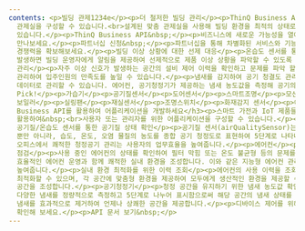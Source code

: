 ```yaml
---
contents: <p>빌딩 관제1234e</p><p>더 철저한 빌딩 관리</p><p>ThinQ Business API를 통해 직접 고객사만의
  관제실을 구성할 수 있습니다.<br>설계된 맞춤 관제실을 사용해 빌딩 환경을 최적의 상태로 구성하고 시설 관리자의 운영 효율을 높일 수
  있습니다.</p><p>ThinQ Business API&nbsp;</p><p>비즈니스에 새로운 가능성을 열어줄 API를
  만나보세요.</p><p>파트너십 신청&nbsp;</p><p>파트너십을 통해 차별화된 서비스와 기능으로,&nbsp;<br>한층 더 강력한
  경쟁력을 확보해보세요.</p><p>빌딩 이상 상황에 대한 선제 대응</p><p>온습도 센서를 통해 건물의 이상 상태를 파악하고, 문제가
  발생하면 빌딩 운영자에게 알림을 제공하여 선제적으로 제품 이상 상황을 파악할 수 있도록 합니다.</p><p>데이터 분석을 통한 공간 집중
  관리</p><p>자주 이상 신호가 발생하는 공간의 설비 제어 이력을 확인하고 문제를 파악 할 수 있습니다. 분석된 정보를 통해 공간을 집중
  관리하여 입주인원의 만족도를 높일 수 있습니다.</p><p>냄새를 감지하여 공기 청결도 관리</p><p>공간의 온습도 뿐만 아니라 냄새 역시
  데이터로 관리할 수 있습니다. 에어컨, 공기청정기가 제공하는 냄새 농도값을 측정해 공기의 청결도를 파악할 수 있습니다.</p><p>LG's
  Pick!</p><p>가습기</p><p>공기질센서</p><p>도어센서</p><p>스마트조명</p><p>모션센서</p><p>시스템에어컨</p><p>온습도센서</p><p>공기청정기</p><p>시스템
  보일러</p><p>실링팬</p><p>재실센서</p><p>조명스위치</p><p>화재감지 센서</p><p>에어컨</p><h3>ThinQ
  Business API를 활용하여 어플리케이션을 개발하세요</h3><p>스마트 가전과 IoT 제품들의 API를
  활용하여&nbsp;<br>사용자 또는 관리자를 위한 어플리케이션을 구성할 수 있습니다.</p><p>공기질/온습도 센서</p><p>빌딩 내
  공기질/온습도 센서를 통한 공기질 상태 확인</p><p>공기질 센서(airQualitySensor)는 극초미세먼지(PM1) 농도까지 측정할
  뿐만 아니라, 습도, 온도, 오염 물질의 농도를 종합 공기 청정도로 표현하여 5단계로 나타내어 공기 청정을 자동화 합니다. 인구 밀도가 높은
  오피스에서 쾌적한 청정공기 관리는 사용자의 업무효율을 높여줍니다.</p><p>에어컨</p><p>에어컨 설비의 운전정보를 확인하여 기기 상태
  점검</p><p>사용 중인 에어컨의 상태를 확인하여 필터 막힘 또는 온도 불균형 등의 문제를 조기에 감지하고, 필요에 따라 설정을 조정하여
  효율적인 에어컨 운영과 함께 쾌적한 실내 환경을 조성합니다. 이와 같은 지능형 에어컨 관리는 사용자의 편안함과 업무 집중도를
  높여줍니다.</p><p>실내 환경 최적화를 위한 이력 조회</p><p>에어컨의 사용 이력을 조회하고 과거 사용 패턴을 분석하여 에어컨 설정을
  최적화할 수 있으며, 각 공간에 맞춤형 환경을 제공하여 모두에게 생산적인 환경을 제공할 수 있습니다. 이러한 환경 최적화는 건강한 작업
  공간을 조성합니다.</p><p>공기청정기</p><p>청정 공간을 유지하기 위한 냄새 농도값 확인</p><p>기기가 빌딩 내에서 발생하는
  다양한 냄새를 정량적으로 측정하고 5단계로 나누어 표시함으로써 해당 공간의 냄새 상태를 보다 명확하게 이해할 수 있도록 돕습니다. 불쾌한
  냄새를 효과적으로 제거하여 언제나 상쾌한 공간을 제공합니다.</p><p>디바이스 제어를 위해 제공되는 API 목록과 호출 시퀀스 정보를
  확인해 보세요.</p><p>API 문서 보기&nbsp;</p>
---
```

